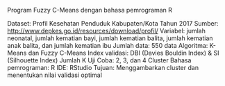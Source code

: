 Program Fuzzy C-Means dengan bahasa pemrograman R

Dataset: Profil Kesehatan Penduduk Kabupaten/Kota Tahun 2017
Sumber: http://www.depkes.go.id/resources/download/profil/
Variabel: jumlah neonatal, jumlah kematian bayi, jumlah kematian
balita, jumlah kematian anak balita, dan jumlah kematian ibu
Jumlah data: 550 data
Algoritma: K-Means dan Fuzzy C-Means
Index validasi: DBI (Davies Bouldin Index) & SI (Silhouette Index)
Jumlah K Uji Coba: 2, 3, dan 4 Cluster
Bahasa pemrograman: R
IDE: RStudio
Tujuan: Menggambarkan cluster dan menentukan nilai validasi optimal
